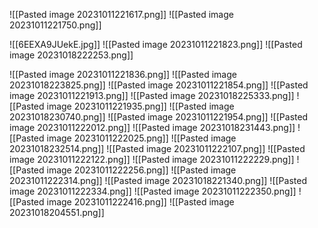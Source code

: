 ![[Pasted image 20231011221617.png]]
![[Pasted image 20231011221750.png]]

![[6EEXA9JUekE.jpg]]
![[Pasted image 20231011221823.png]]
![[Pasted image 20231018222253.png]]

![[Pasted image 20231011221836.png]]
![[Pasted image 20231018223825.png]]
![[Pasted image 20231011221854.png]]
![[Pasted image 20231011221913.png]]
![[Pasted image 20231018225333.png]]
![[Pasted image 20231011221935.png]]
![[Pasted image 20231018230740.png]]
![[Pasted image 20231011221954.png]]
![[Pasted image 20231011222012.png]]
![[Pasted image 20231018231443.png]]
![[Pasted image 20231011222025.png]]
![[Pasted image 20231018232514.png]]
![[Pasted image 20231011222107.png]]
![[Pasted image 20231011222122.png]]
![[Pasted image 20231011222229.png]]
![[Pasted image 20231011222256.png]]
![[Pasted image 20231011222314.png]]
![[Pasted image 20231018221340.png]]
![[Pasted image 20231011222334.png]]
![[Pasted image 20231011222350.png]]
![[Pasted image 20231011222416.png]]
![[Pasted image 20231018204551.png]]